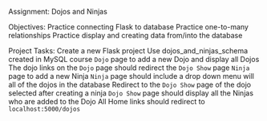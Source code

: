 Assignment: Dojos and Ninjas


Objectives:
    Practice connecting Flask to database
    Practice one-to-many relationships
    Practice display and creating data from/into the database


Project Tasks:
    Create a new Flask project
    Use dojos_and_ninjas_schema created in MySQL course
    `Dojo` page to add a new Dojo and display all Dojos
    The dojo links on the `Dojo` page should redirect the `Dojo Show` page
    `Ninja` page to add a new Ninja
    `Ninja` page should include a drop down menu will all of the dojos in the database
    Redirect to the `Dojo Show` page of the dojo selected after creating a ninja
    `Dojo Show` page should display all the Ninjas who are added to the Dojo
    All Home links should redirect to `localhost:5000/dojos`
